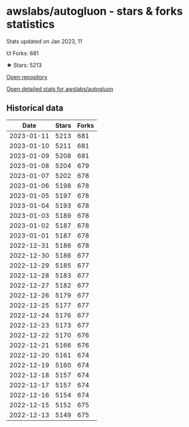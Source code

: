 # awslabs/autogluon - stars & forks statistics

Stats updated on Jan 2023, 11

☋ Forks: 681

★ Stars: 5213

[Open repository](https://github.com/awslabs/autogluon)

[Open detailed stats for awslabs/autogluon](https://reviewgithub.com/rep/awslabs/autogluon)

## Historical data
| Date | Stars | Forks |
|------|-------|-------|
| 2023-01-11 | 5213 | 681 | 
| 2023-01-10 | 5211 | 681 | 
| 2023-01-09 | 5208 | 681 | 
| 2023-01-08 | 5204 | 679 | 
| 2023-01-07 | 5202 | 678 | 
| 2023-01-06 | 5198 | 678 | 
| 2023-01-05 | 5197 | 678 | 
| 2023-01-04 | 5193 | 678 | 
| 2023-01-03 | 5189 | 678 | 
| 2023-01-02 | 5187 | 678 | 
| 2023-01-01 | 5187 | 678 | 
| 2022-12-31 | 5186 | 678 | 
| 2022-12-30 | 5186 | 677 | 
| 2022-12-29 | 5185 | 677 | 
| 2022-12-28 | 5183 | 677 | 
| 2022-12-27 | 5182 | 677 | 
| 2022-12-26 | 5179 | 677 | 
| 2022-12-25 | 5177 | 677 | 
| 2022-12-24 | 5176 | 677 | 
| 2022-12-23 | 5173 | 677 | 
| 2022-12-22 | 5170 | 676 | 
| 2022-12-21 | 5166 | 676 | 
| 2022-12-20 | 5161 | 674 | 
| 2022-12-19 | 5160 | 674 | 
| 2022-12-18 | 5157 | 674 | 
| 2022-12-17 | 5157 | 674 | 
| 2022-12-16 | 5154 | 674 | 
| 2022-12-15 | 5152 | 675 | 
| 2022-12-13 | 5149 | 675 | 

